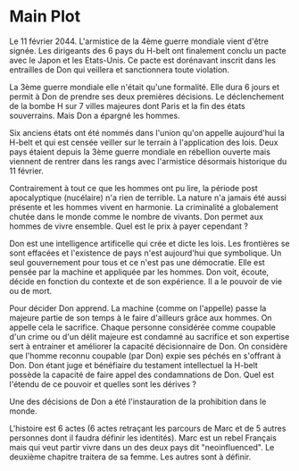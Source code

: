 # Main Plot
Le 11 février 2044. L'armistice de la 4ème guerre mondiale vient d'être signée. Les dirigeants des 6 pays du H-belt ont finalement conclu un pacte avec le Japon et les Etats-Unis. Ce pacte est dorénavant inscrit dans les entrailles de Don qui veillera et sanctionnera toute violation.

La 3ème guerre mondiale elle n'était qu'une formalité. Elle dura 6 jours et permit à Don de prendre ses deux premières décisions. Le déclenchement de la bombe H sur 7 villes majeures dont Paris et la fin des états souverrains. Mais Don a épargné les hommes.

Six anciens états ont été nommés dans l'union qu'on appelle aujourd'hui la H-belt et qui est censée veiller sur le terrain à l'application des lois. Deux pays étaient depuis la 3ème guerre mondiale en rébellion ouverte mais viennent de rentrer dans les rangs avec l'armistice désormais historique du 11 février.

Contrairement à tout ce que les hommes ont pu lire, la période post apocalyptique (nucélaire) n'a rien de terrible. La nature n'a jamais été aussi présente et les hommes vivent en harmonie. La criminalité a globalement chutée dans le monde comme le nombre de vivants. Don permet aux hommes de vivre ensemble. Quel est le prix à payer cependant ?

Don est une intelligence artificelle qui crée et dicte les lois. Les frontières se sont effacées et l'existence de pays n'est aujourd'hui que symbolique. Un seul gouvernement pour tous et ce n'est pas une démocratie. Elle est pensée par la machine et appliquée par les hommes. Don voit, écoute, décide en fonction du contexte et de son expérience. Il a le pouvoir de vie ou de mort.

Pour décider Don apprend. La machine (comme on l'appelle) passe la majeure partie de son temps à le faire d'ailleurs grâce aux hommes.
On appelle cela le sacrifice. Chaque personne considérée comme coupable d'un crime ou d'un délit majeure est condamné au sacrifice et son expertise sert à entrainer et améliorer la capacité décisionnaire de Don. On considère que l'homme reconnu coupable (par Don) expie ses péchés en s'offrant à Don. Don étant juge et bénéfiaire du testament intellectuel la H-belt possède la capacité de faire appel des condamnations de Don. Quel est l'étendu de ce pouvoir et quelles sont les dérives ?

Une des décisions de Don a été l'instauration de la prohibition dans le monde.

L'histoire est 6 actes (6 actes retraçant les parcours de Marc et de 5 autres personnes dont il faudra définir les identités). Marc est un rebel Français mais qui veut partir vivre dans un des deux pays dit "neoinfluenced". Le deuxième chapitre traitera de sa femme. Les autres sont à définir.
